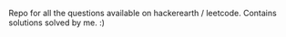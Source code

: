 Repo for all the questions available on hackerearth / leetcode. 
Contains solutions solved by me. 
:)
